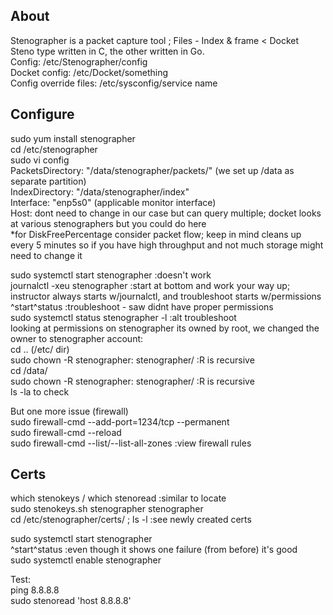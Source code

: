 ## About
Stenographer is a packet capture tool ; Files - Index & frame  < Docket  
Steno type written in C, the other written in Go.  
Config: /etc/Stenographer/config  
Docket config: /etc/Docket/something  
Config override files: /etc/sysconfig/service name  

## Configure
sudo yum install stenographer  
cd /etc/stenographer  
sudo vi config  
PacketsDirectory: "/data/stenographer/packets/" (we set up /data as separate partition)  
IndexDirectory: "/data/stenographer/index"  
Interface: "enp5s0" (applicable monitor interface)  
Host: dont need to change in our case but can query multiple; docket looks at various stenographers but you could do here  
*for DiskFreePercentage consider packet flow; keep in mind cleans up every 5 minutes so if you have high throughput and not much storage might need to change it  

sudo systemctl start stenographer :doesn't work  
journalctl -xeu stenographer :start at bottom and work your way up; instructor always starts w/journalctl, and troubleshoot starts w/permissions  
^start^status :troubleshoot - saw didnt have proper permissions  
sudo systemctl status stenographer -l :alt troubleshoot  
looking at permissions on stenographer its owned by root, we changed the owner to stenographer account:  
cd .. (/etc/ dir)  
sudo chown -R stenographer: stenographer/ :R is recursive  
cd /data/  
sudo chown -R stenographer: stenographer/ :R is recursive  
ls -la to check  

But one more issue (firewall)  
sudo firewall-cmd --add-port=1234/tcp --permanent  
sudo firewall-cmd --reload  
sudo firewall-cmd --list/--list-all-zones :view firewall rules  

## Certs
which stenokeys / which stenoread :similar to locate  
sudo stenokeys.sh stenographer stenographer  
cd /etc/stenographer/certs/ ; ls -l :see newly created certs  

sudo systemctl start stenographer  
^start^status :even though it shows one failure (from before) it's good  
sudo systemctl enable stenographer  

Test:  
ping 8.8.8.8  
sudo stenoread 'host 8.8.8.8'  
